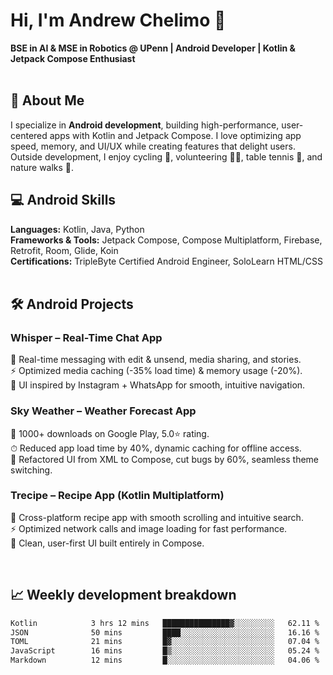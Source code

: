 # Hi, I'm Andrew Chelimo 👋

**BSE in AI & MSE in Robotics @ UPenn  | Android Developer | Kotlin & Jetpack Compose Enthusiast**
<br>
<br>


## 🚀 About Me
I specialize in **Android development**, building high-performance, user-centered apps with Kotlin and Jetpack Compose. I love optimizing app speed, memory, and UI/UX while creating features that delight users. Outside development, I enjoy cycling 🚴, volunteering 👨‍🏫, table tennis 🏓, and nature walks 🌿.


## 💻 Android Skills
**Languages:** Kotlin, Java, Python  
**Frameworks & Tools:** Jetpack Compose, Compose Multiplatform, Firebase, Retrofit, Room, Glide, Koin  
**Certifications:** TripleByte Certified Android Engineer, SoloLearn HTML/CSS  
<br>

## 🛠 Android Projects

### Whisper – Real-Time Chat App
💬 Real-time messaging with edit & unsend, media sharing, and stories.  
⚡ Optimized media caching (-35% load time) & memory usage (-20%).  
🎨 UI inspired by Instagram + WhatsApp for smooth, intuitive navigation.  

### Sky Weather – Weather Forecast App
📲 1000+ downloads on Google Play, 5.0⭐ rating.  
⏱ Reduced app load time by 40%, dynamic caching for offline access.  
🎨 Refactored UI from XML to Compose, cut bugs by 60%, seamless theme switching.  

### Trecipe – Recipe App (Kotlin Multiplatform)
🍴 Cross-platform recipe app with smooth scrolling and intuitive search.  
⚡ Optimized network calls and image loading for fast performance.  
🎨 Clean, user-first UI built entirely in Compose.  

<br>

## 📈 Weekly development breakdown
<!--START_SECTION:waka-->

```txt
Kotlin            3 hrs 12 mins   ███████████████▓░░░░░░░░░   62.11 %
JSON              50 mins         ████░░░░░░░░░░░░░░░░░░░░░   16.16 %
TOML              21 mins         █▓░░░░░░░░░░░░░░░░░░░░░░░   07.04 %
JavaScript        16 mins         █▒░░░░░░░░░░░░░░░░░░░░░░░   05.24 %
Markdown          12 mins         █░░░░░░░░░░░░░░░░░░░░░░░░   04.06 %
```

<!--END_SECTION:waka-->
